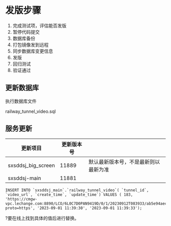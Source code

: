 # 发版步骤 

1. 完成测试项，评估能否发版
2. 暂停代码提交
3. 数据库备份
4. 打包镜像发到远程
5. 同步数据库变更信息
6. 发版
7. 回归测试
8. 验证通过

## 更新数据库

执行数据库文件

railway_tunnel_video.sql

## 服务更新 

| 更新项目           | 更新版本号 |                                      |
| ------------------ | ---------- | ------------------------------------ |
| sxsddsj_big_screen | 11889      | 默认最新版本号，不是最新则以最新为准 |
| sxsddsj-main       | 11881      |                                      |

```
INSERT INTO `sxsddsj_main`.`railway_tunnel_video`( `tunnel_id`, `video_url`, `create_time`, `update_time`) VALUES ( 183, 'https://cmgw-vpc.lechange.com:8890/LCO/6L0C7D0PAN9419D/0/1/20230912T083933/ab5e94aec96f9251a117575a52072512.m3u8?proto=https', '2023-09-01 11:39:30', '2023-09-01 11:39:33');
```

?要在线上找到具体的值后进行替换。
